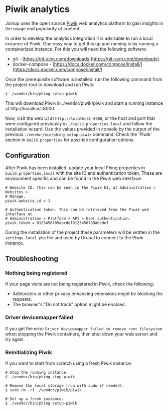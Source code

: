 # Piwik analytics

Joinup uses the open source [Piwik](https://piwik.org/) web analytics platform
to gain insights in the usage and popularity of content.

In order to develop the analytics integration it is advisable to run a local
instance of Piwik. One easy way to get this up and running is by running a
containerized instance. For this you will need the following software:

- git - [https://git-scm.com/downloads](https://git-scm.com/downloads)
- docker-compose - [https://docs.docker.com/compose/install/](https://docs.docker.com/compose/install/)

Once the prerequisite software is installed, run the following command from the
project root to download and run Piwik:

```
$ ./vendor/bin/phing setup-piwik
```

This will download Piwik in ./vendor/piwik/piwik and start a running instance
at http://localhost:8000.

Now, visit the web UI at `http://localhost:8000`, or the host and port that were
configured previously in `./build.properties.local` and follow the installation
wizard. Use the values provided in console by the output of the previous
`./vendor/bin/phing setup-piwik` command. Check the 'Piwik' section in
`build.properties` for possible configuration options.

## Configuration

After Piwik has been installed, update your local Phing properties in
`build.properties.local` with the site ID and authentication token. These are
environment specific and can be found in the Piwik web interface:

```
# Website ID. This can be seen in the Piwik UI, at Administration > Websites >
# Manage.
piwik.website_id = 1

# Authentication token. This can be retrieved from the Piwik web interface at
# Administration > Platform > API > User authentication.
piwik.token = 0123456789abcdef0123456789abcdef
```

During the installation of the project these parameters will be written in the
`settings.local.php` file and used by Drupal to connect to the Piwik instance.

## Troubleshooting

### Nothing being registered

If your page visits are not being registered in Piwik, check the following:

* Adblockers or other privacy enhancing extensions might be blocking the
  requests.
* The browser's "Do not track" option might be enabled.

### Driver devicemapper failed

If you get the error `Driver devicemapper failed to remove root filesystem` when
stopping the Piwik containers, then shut down your web server and try again.

### Reinitializing Piwik

If you want to start from scratch using a fresh Piwik instance:

```
# Stop the running instance.
$ ./vendor/bin/phing stop-piwik

# Remove the local storage (run with sudo if needed).
$ sudo rm -rf ./vendor/piwik/piwik

# Set up a fresh instance.
$ ./vendor/bin/phing setup-piwik
```
